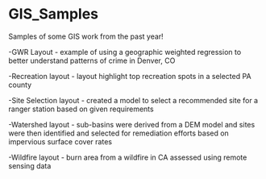 # GIS_Samples
Samples of some GIS work from the past year!

-GWR Layout - example of using a geographic weighted regression to better understand patterns of crime in Denver, CO

-Recreation layout - layout highlight top recreation spots in a selected PA county

-Site Selection layout - created a model to select a recommended site for a ranger station based on given requirements

-Watershed layout - sub-basins were derived from a DEM model and sites were then identified and selected for remediation efforts based on impervious surface cover rates

-Wildfire layout - burn area from a wildfire in CA assessed using remote sensing data
